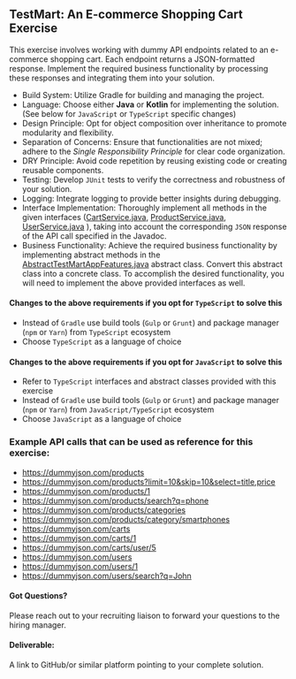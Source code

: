 ## TestMart: An E-commerce Shopping Cart Exercise

This exercise involves working with dummy API endpoints related to an e-commerce shopping cart. Each endpoint returns a JSON-formatted response. Implement the required business functionality by processing these responses and integrating them into your solution.

-   Build System: Utilize Gradle for building and managing the project.
-   Language: Choose either **Java** or **Kotlin** for implementing the solution. (See below for `JavaScript` or `TypeScript` specific changes)
-   Design Principle: Opt for object composition over inheritance to promote modularity and flexibility.
-   Separation of Concerns: Ensure that functionalities are not mixed; adhere to the _Single Responsibility Principle_ for clear code organization.
-   DRY Principle: Avoid code repetition by reusing existing code or creating reusable components.
-   Testing: Develop `JUnit` tests to verify the correctness and robustness of your solution.
-   Logging: Integrate logging to provide better insights during debugging.
-   Interface Implementation: Thoroughly implement all methods in the given interfaces ([CartService.java](model%2Fcontract%2FCartService.java),
    [ProductService.java](model%2Fcontract%2FProductService.java), [UserService.java](src%2Fmain%2Fjava%2Forg%2Fddm%2Ftestmart%2Fmodel%2Fcontract%2FUserService.java) ), taking into account the corresponding `JSON` response of the API call specified in the Javadoc.
-   Business Functionality: Achieve the required business functionality by implementing abstract methods in the [AbstractTestMartAppFeatures.java](src%2Fmain%2Fjava%2Forg%2Fddm%2Ftestmart%2Fapp%2FAbstractTestMartAppFeatures.java) abstract class. Convert this abstract class into a concrete class. To accomplish the desired functionality, you will need to implement the above provided interfaces as well.

#### Changes to the above requirements if you opt for `TypeScript` to solve this

-   Instead of `Gradle` use build tools (`Gulp` or `Grunt`) and package manager (`npm` or `Yarn`) from `TypeScript` ecosystem
-   Choose `TypeScript` as a language of choice

#### Changes to the above requirements if you opt for `JavaScript` to solve this

-   Refer to `TypeScript` interfaces and abstract classes provided with this exercise
-   Instead of `Gradle` use build tools (`Gulp` or `Grunt`) and package manager (`npm` or `Yarn`) from `JavaScript/TypeScript` ecosystem
-   Choose `JavaScript` as a language of choice

### Example API calls that can be used as reference for this exercise:

-   https://dummyjson.com/products
-   https://dummyjson.com/products?limit=10&skip=10&select=title,price
-   https://dummyjson.com/products/1
-   https://dummyjson.com/products/search?q=phone
-   https://dummyjson.com/products/categories
-   https://dummyjson.com/products/category/smartphones
-   https://dummyjson.com/carts
-   https://dummyjson.com/carts/1
-   https://dummyjson.com/carts/user/5
-   https://dummyjson.com/users
-   https://dummyjson.com/users/1
-   https://dummyjson.com/users/search?q=John

#### Got Questions?

Please reach out to your recruiting liaison to forward your questions to the hiring manager.

#### Deliverable:

A link to GitHub/or similar platform pointing to your complete solution.
